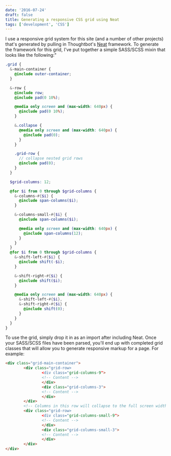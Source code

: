 ```yaml
---
date: '2016-07-24'
draft: false
title: Generating a responsive CSS grid using Neat
tags: ['development', 'CSS']
---
```


I use a responsive grid system for this site (and a number of other projects) that's generated by pulling in Thoughtbot's [Neat](http://neat.bourbon.io/) framework.<!-- excerpt --> To generate the framework for this grid, I've put together a simple SASS/SCSS mixin that looks like the following:"

```scss
.grid {
  &-main-container {
    @include outer-container;
  }

  &-row {
    @include row;
    @include pad(0 10%);

    @media only screen and (max-width: 640px) {
      @include pad(0 10%);
    }

    &.collapse {
      @media only screen and (max-width: 640px) {
        @include pad(0);
      }
    }

    .grid-row {
      // collapse nested grid rows
      @include pad(0);
    }
  }

  $grid-columns: 12;

  @for $i from 0 through $grid-columns {
    &-columns-#{$i} {
      @include span-columns($i);
    }

    &-columns-small-#{$i} {
      @include span-columns($i);

      @media only screen and (max-width: 640px) {
        @include span-columns(12);
      }
    }
  }
  @for $i from 0 through $grid-columns {
    &-shift-left-#{$i} {
      @include shift(-$i);
    }

    &-shift-right-#{$i} {
      @include shift($i);
    }

    @media only screen and (max-width: 640px) {
      &-shift-left-#{$i},
      &-shift-right-#{$i} {
        @include shift(0);
      }
    }
  }
}
```

To use the grid, simply drop it in as an import after including Neat. Once your SASS/SCSS files have been parsed, you'll end up with completed grid classes that will allow you to generate responsive markup for a page. For example:

```html
<div class="grid-main-container">
        <div class="grid-row>
                <div class="grid-columns-9">
                <!-- Content -->
                </div>
                <div class="grid-columns-3">
                <!-- Content -->
                </div>
        </div>
        <!-- Columns in this row will collapse to the full screen width on small screens -->
        <div class="grid-row>
                <div class="grid-columns-small-9">
                <!-- Content -->
                </div>
                <div class="grid-columns-small-3">
                <!-- Content -->
                </div>
        </div>
</div>
```
